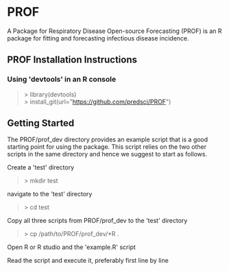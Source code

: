 # PROF
A Package for Respiratory Disease Open-source Forecasting (PROF) is an R package 
for fitting and forecasting infectious disease incidence.

## PROF Installation Instructions

### Using 'devtools' in an R console
>\> library(devtools)  
>\> install_git(url="https://github.com/predsci/PROF")  

<!--- 
NOTE: This method is convenient, but it may still be worthwhile to download the 
repository (see next subsection) to a user directory. The scripts in examples/ 
directory and the manual (dice/vignettes/dice.pdf) are quite useful.

### Manually from command line
Navigate to your preferred directory  

> $ cd mydir  

Download the repository from GitHub (requires git command line tools)  

> $ git clone https://github.com/predsci/DICE4.git

Navigate into the local repo directory  

> $ cd DICE4

Use python script to compile from source  

> $ ./compile.py

NOTE: If you do not wish to or cannot install DICE globally, it can also be installed 
to a local R-library using 'R CMD build dice' and 'R CMD INSTALL -l /my_lib_loc dice'
-->

## Getting Started
The PROF/prof_dev directory provides an example script that is a good starting point for using the package.  This script relies on the two other scripts in the same directory and hence we suggest to start as follows.

Create a 'test' directory 

>\> mkdir test

 navigate to the 'test' directory

 >\> cd test

Copy all three scripts from PROF/prof_dev to the 'test' directory

>\> cp /path/to/PROF/prof_dev/*R .

Open R or R studio and the 'example.R' script

Read the script and execute it, preferably first line by line


